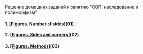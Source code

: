 Решение домашних заданий к занятию "ООП: наследование и полиморфизм"

#### 1. [[Figures. Number of sides](https://github.com/CollectionStars/origin/tree/main/ООП:%20наследование%20и%20полиморфизм/Figures.%20Number%20of%20sides)](01)
#### 2. [[Figures. Sides and corners](https://github.com/CollectionStars/origin/tree/main/ООП:%20наследование%20и%20полиморфизм/Figures.%20Sides%20and%20corners)](02)
#### 3. [[Figures. Methods](https://github.com/CollectionStars/origin/tree/main/ООП:%20наследование%20и%20полиморфизм/Figures.%20Methods)](03) 
